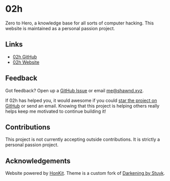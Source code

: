 # 02h

Zero to Hero, a knowledge base for all sorts of computer hacking. This website is maintained as a personal passion project.

## Links

- [02h GitHub](https://github.com/shawnduong/02h)
- [02h Website](https://02h.shawnd.xyz/)

## Feedback

Got feedback? Open up a [GitHub Issue](https://github.com/shawnduong/02h/issues) or email [me@shawnd.xyz](mailto:me@shawnd.xyz).

If 02h has helped you, it would awesome if you could [star the project on GitHub](https://github.com/shawnduong/02h) or send an email. Knowing that this project is helping others really helps keep me motivated to continue building it!

## Contributions

This project is not currently accepting outside contributions. It is strictly a personal passion project.

## Acknowledgements

Website powered by [HonKit](https://github.com/honkit/honkit). Theme is a custom fork of [Darkening by Stuyk](https://github.com/Stuyk/honkit-plugin-theme-darkening).
